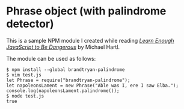 # Phrase object (with palindrome detector)

This is a sample NPM module I created while reading [*Learn Enough JavaScript to Be Dangerous*](https://www.learnenough.com/javascript-tutorial) by Michael Hartl.

The module can be used as follows:

```
$ npm install --global brandtryan-palindrome
$ vim test.js
let Phrase = require("brandtryan-palindrome");
let napoleonsLament = new Phrase("Able was I, ere I saw Elba.");
console.log(napoleonsLament.palindrome());
$ node test.js
true
```
